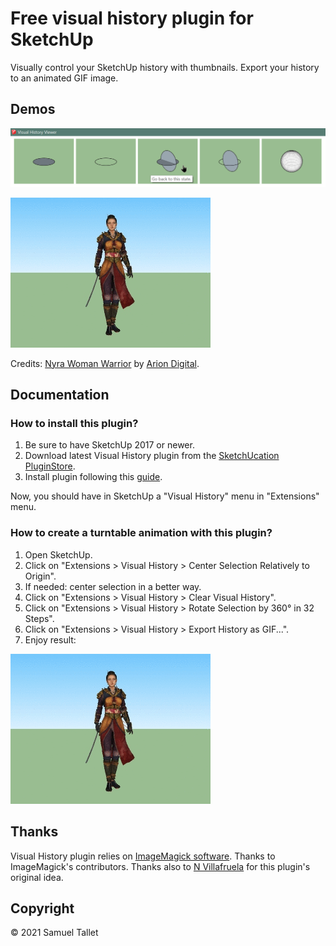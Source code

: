 # Free visual history plugin for SketchUp

Visually control your SketchUp history with thumbnails. Export your history to an animated GIF image.

Demos
-----

![Visual History Plugin Sphere Demo](https://raw.githubusercontent.com/SamuelTS/SketchUp-Visual-History-Plugin/master/docs/sphere_demo.png)

![Visual History Plugin Warrior Demo](https://raw.githubusercontent.com/SamuelTS/SketchUp-Visual-History-Plugin/master/docs/warrior_demo.gif)

Credits: [Nyra Woman Warrior](https://sketchfab.com/3d-models/nyra-woman-warrior-01bbc93349804dcfb8bc068787b92f69) by [Arion Digital](https://sketchfab.com/andrewswihart).

Documentation
-------------

### How to install this plugin?

1. Be sure to have SketchUp 2017 or newer.
2. Download latest Visual History plugin from the [SketchUcation PluginStore](https://sketchucation.com/plugin/2281-visual_history).
3. Install plugin following this [guide](https://www.youtube.com/watch?v=tyM5f81eRno).

Now, you should have in SketchUp a "Visual History" menu in "Extensions" menu.

### How to create a turntable animation with this plugin?

1. Open SketchUp.
2. Click on "Extensions > Visual History > Center Selection Relatively to Origin".
3. If needed: center selection in a better way.
4. Click on "Extensions > Visual History > Clear Visual History".
5. Click on "Extensions > Visual History > Rotate Selection by 360° in 32 Steps".
6. Click on "Extensions > Visual History > Export History as GIF...".
7. Enjoy result:

![Visual History Plugin Warrior Demo](https://raw.githubusercontent.com/SamuelTS/SketchUp-Visual-History-Plugin/master/docs/warrior_demo.gif)

Thanks
------

Visual History plugin relies on [ImageMagick software](https://www.imagemagick.org/). Thanks to ImageMagick's contributors. Thanks also to [N Villafruela](https://forums.sketchup.com/u/Odolyte) for this plugin's original idea.

Copyright
---------

© 2021 Samuel Tallet
